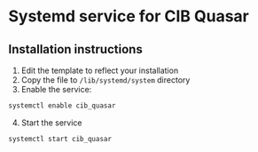 # Systemd service for CIB Quasar

## Installation instructions

1. Edit the template to reflect your installation
2. Copy the file to `/lib/systemd/system` directory
3. Enable the service:
```bash
systemctl enable cib_quasar
```
4. Start the service
```bash
systemctl start cib_quasar
```